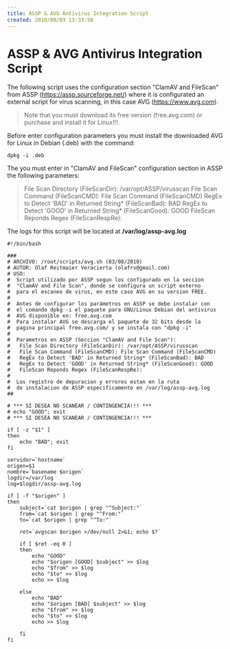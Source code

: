 ```yaml
---
title: ASSP & AVG Antivirus Integration Script
created: 2010/08/03 13:33:58
---
```


# ASSP & AVG Antivirus Integration Script

The following script uses the configuration section "ClamAV and FileScan" from ASSP (<https://assp.sourceforge.net/>) where it is configurated an external script for virus scanning, in this case AVG (<https://www.avg.com>). 

> Note that you must download its free version (free.avg.com) or purchase and install it for Linux!!!.

Before enter configuration parameters you must install the downloaded AVG for Linux in Debian (.deb) with the command: 
    
    
    dpkg -i .deb
    

The you must enter in "ClamAV and FileScan" configuration section in ASSP the following parameters: 

> File Scan Directory (FileScanDir): /var/opt/ASSP/virusscan File Scan Command (FileScanCMD): File Scan Command (FileScanCMD) RegEx to Detect 'BAD' in Returned String* (FileScanBad): BAD RegEx to Detect 'GOOD' in Returned String* (FileScanGood): GOOD FileScan Reponds Regex (FileScanRespRe):

The logs for this script will be located at **/var/log/assp-avg.log**
    
    
    #!/bin/bash
    
    ###
    # ARCHIVO: /root/scripts/avg.sh (03/08/2010)
    # AUTOR: Olaf Reitmaier Veracierta (olafrv@gmail.com)
    # USO:
    #  Script utilizado por ASSP segun los configurado en la seccion
    #  "ClamAV and File Scan", donde se configura un script externo
    #  para el escaneo de virus, en este caso AVG en su version FREE.
    #
    #  Antes de configurar los parámetros en ASSP se debe instalar con
    #  el comando dpkg -i el paquete para GNU/Linux Debian del antivirus
    #  AVG disponible en: free.avg.com
    #  Para instalar AVG se descarga el paquete de 32 bits desde la
    #  pagina principal free.avg.com/ y se instala con "dpkg -i"
    #
    #  Parametros en ASSP (Seccion "ClamAV and File Scan"):
    #   File Scan Directory (FileScanDir): /var/opt/ASSP/virusscan
    #   File Scan Command (FileScanCMD): File Scan Command (FileScanCMD)
    #   RegEx to Detect 'BAD' in Returned String* (FileScanBad): BAD
    #   RegEx to Detect 'GOOD' in Returned String* (FileScanGood): GOOD
    #   FileScan Reponds Regex (FileScanRespRe):
    #
    #  Los registro de depuracion y errores estan en la ruta
    #  de instalacion de ASSP especificamente en /var/log/assp-avg.log
    ##
    
    # *** SI DESEA NO SCANEAR / CONTINGENCIA!!! ***
    # echo "GOOD"; exit
    # *** SI DESEA NO SCANEAR / CONTINGENCIA!!! ***
    
    if [ -z "$1" ]
    then
    	echo "BAD"; exit
    fi
    
    servidor=`hostname`
    origen=$1
    nombre=`basename $origen`
    logdir=/var/log
    log=$logdir/assp-avg.log
    
    if [ -f "$origen" ]
    then
    	subject=`cat $origen | grep "^Subject:"`
    	from=`cat $origen | grep "^From:"`
    	to=`cat $origen | grep "^To:"`
    
    	ret=`avgscan $origen >/dev/null 2>&1; echo $?`
    
    	if [ $ret -eq 0 ]
    	then
    		echo "GOOD"		
    		echo "$origen [GOOD] $subject" >> $log
    		echo "$from" >> $log
    		echo "$to" >> $log
    		echo >> $log
    
    	else
    		echo "BAD"
    		echo "$origen [BAD] $subject" >> $log
    		echo "$from" >> $log
    		echo "$to" >> $log
    		echo >> $log
    
    	fi
    fi